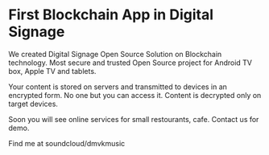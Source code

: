 # First Blockchain App in Digital Signage
We created Digital Signage Open Source Solution on Blockchain technology. Most secure and trusted Open Source project for Android TV box, Apple TV and tablets.

Your content is stored on servers and transmitted to devices in an encrypted form. No one but you can access it. Content is decrypted only on target devices.

Soon you will see online services for small restourants, cafe.
Contact us for demo.

Find me at 
soundcloud/dmvkmusic
